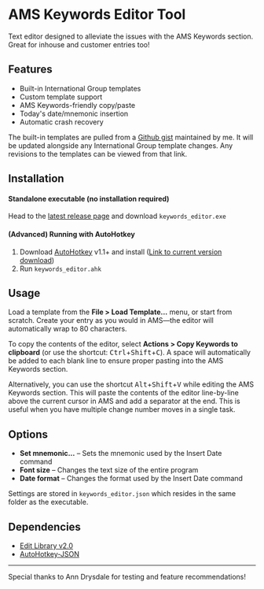 # AMS Keywords Editor Tool

Text editor designed to alleviate the issues with the AMS Keywords section. Great for inhouse and customer entries too!

## Features

* Built-in International Group templates
* Custom template support
* AMS Keywords-friendly copy/paste
* Today's date/mnemonic insertion
* Automatic crash recovery

The built-in templates are pulled from a [Github gist](https://gist.github.com/bhughes339/31b6f3f2b9cbf669d62f498208b27a52) maintained by me. It will be updated alongside any International Group template changes. Any revisions to the templates can be viewed from that link.

## Installation

#### Standalone executable (no installation required)

Head to the [latest release page](https://github.com/bhughes339/keywords_editor/releases/latest) and download `keywords_editor.exe`

#### (Advanced) Running with AutoHotkey
1) Download [AutoHotkey](https://www.autohotkey.com) v1.1+ and install ([Link to current version download](https://www.autohotkey.com/download/ahk-install.exe))
2) Run `keywords_editor.ahk`

## Usage

Load a template from the **File > Load Template...** menu, or start from scratch. Create your entry as you would in AMS—the editor will automatically wrap to 80 characters. 

To copy the contents of the editor, select **Actions > Copy Keywords to clipboard** (or use the shortcut: <kbd>Ctrl</kbd>+<kbd>Shift</kbd>+<kbd>C</kbd>). A space will automatically be added to each blank line to ensure proper pasting into the AMS Keywords section.

Alternatively, you can use the shortcut <kbd>Alt</kbd>+<kbd>Shift</kbd>+<kbd>V</kbd> while editing the AMS Keywords section. This will paste the contents of the editor line-by-line above the current cursor in AMS and add a separator at the end. This is useful when you have multiple change number moves in a single task.

## Options

* **Set mnemonic...** – Sets the mnemonic used by the Insert Date command
* **Font size** – Changes the text size of the entire program
* **Date format** – Changes the format used by the Insert Date command

Settings are stored in `keywords_editor.json` which resides in the same folder as the executable. 

## Dependencies

* [Edit Library v2.0](https://www.autohotkey.com/boards/viewtopic.php?f=6&t=5063)
* [AutoHotkey-JSON](https://github.com/cocobelgica/AutoHotkey-JSON)

---

Special thanks to Ann Drysdale for testing and feature recommendations!
